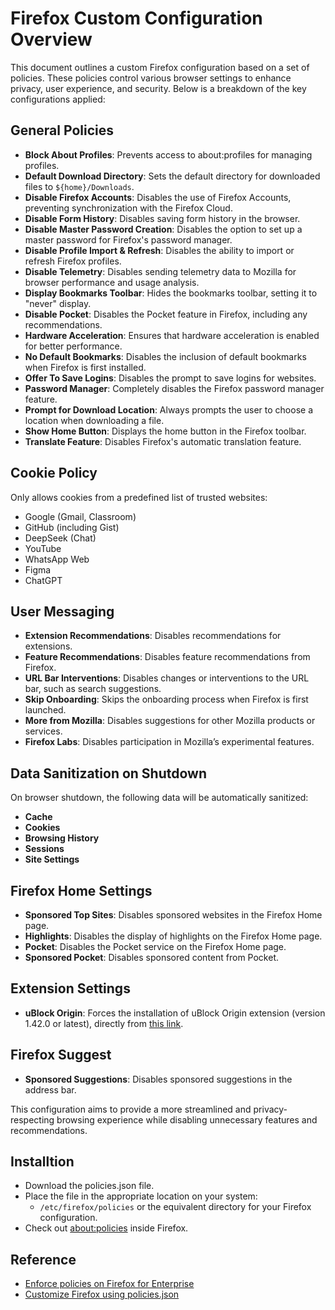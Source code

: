 # Firefox Custom Configuration Overview

This document outlines a custom Firefox configuration based on a set of policies. These policies control various browser settings to enhance privacy, user experience, and security. Below is a breakdown of the key configurations applied:

## General Policies

- **Block About Profiles**: Prevents access to about:profiles for managing profiles.
- **Default Download Directory**: Sets the default directory for downloaded files to `${home}/Downloads`.
- **Disable Firefox Accounts**: Disables the use of Firefox Accounts, preventing synchronization with the Firefox Cloud.
- **Disable Form History**: Disables saving form history in the browser.
- **Disable Master Password Creation**: Disables the option to set up a master password for Firefox's password manager.
- **Disable Profile Import & Refresh**: Disables the ability to import or refresh Firefox profiles.
- **Disable Telemetry**: Disables sending telemetry data to Mozilla for browser performance and usage analysis.
- **Display Bookmarks Toolbar**: Hides the bookmarks toolbar, setting it to "never" display.
- **Disable Pocket**: Disables the Pocket feature in Firefox, including any recommendations.
- **Hardware Acceleration**: Ensures that hardware acceleration is enabled for better performance.
- **No Default Bookmarks**: Disables the inclusion of default bookmarks when Firefox is first installed.
- **Offer To Save Logins**: Disables the prompt to save logins for websites.
- **Password Manager**: Completely disables the Firefox password manager feature.
- **Prompt for Download Location**: Always prompts the user to choose a location when downloading a file.
- **Show Home Button**: Displays the home button in the Firefox toolbar.
- **Translate Feature**: Disables Firefox's automatic translation feature.

## Cookie Policy

Only allows cookies from a predefined list of trusted websites:

- Google (Gmail, Classroom)
- GitHub (including Gist)
- DeepSeek (Chat)
- YouTube
- WhatsApp Web
- Figma
- ChatGPT

## User Messaging

- **Extension Recommendations**: Disables recommendations for extensions.
- **Feature Recommendations**: Disables feature recommendations from Firefox.
- **URL Bar Interventions**: Disables changes or interventions to the URL bar, such as search suggestions.
- **Skip Onboarding**: Skips the onboarding process when Firefox is first launched.
- **More from Mozilla**: Disables suggestions for other Mozilla products or services.
- **Firefox Labs**: Disables participation in Mozilla’s experimental features.

## Data Sanitization on Shutdown

On browser shutdown, the following data will be automatically sanitized:

- **Cache**
- **Cookies**
- **Browsing History**
- **Sessions**
- **Site Settings**

## Firefox Home Settings

- **Sponsored Top Sites**: Disables sponsored websites in the Firefox Home page.
- **Highlights**: Disables the display of highlights on the Firefox Home page.
- **Pocket**: Disables the Pocket service on the Firefox Home page.
- **Sponsored Pocket**: Disables sponsored content from Pocket.

## Extension Settings

- **uBlock Origin**: Forces the installation of uBlock Origin extension (version 1.42.0 or latest), directly from [this link](https://addons.mozilla.org/firefox/downloads/latest/ublock-origin/latest.xpi).

## Firefox Suggest

- **Sponsored Suggestions**: Disables sponsored suggestions in the address bar.

This configuration aims to provide a more streamlined and privacy-respecting browsing experience while disabling unnecessary features and recommendations.

## Installtion

- Download the policies.json file.
- Place the file in the appropriate location on your system:
    - `/etc/firefox/policies` or the equivalent directory for your Firefox configuration.
- Check out [about:policies](about:policies) inside Firefox.

## Reference

- [Enforce policies on Firefox for Enterprise](https://support.mozilla.org/en-US/kb/enforcing-policies-firefox-enterprise)
- [Customize Firefox using policies.json](https://support.mozilla.org/en-US/kb/customizing-firefox-using-policiesjson)
